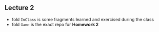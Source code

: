 ## Lecture 2

*   fold `InClass` is some fragments learned and exercised during the class
*   fold `Game` is the exact repo for **Homework 2**